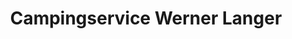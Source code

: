 ---
title: "Campingservice Werner Langer"
url: /weiden-i-d-opf/campingservice-werner-langer/
shop: Outdoor
---